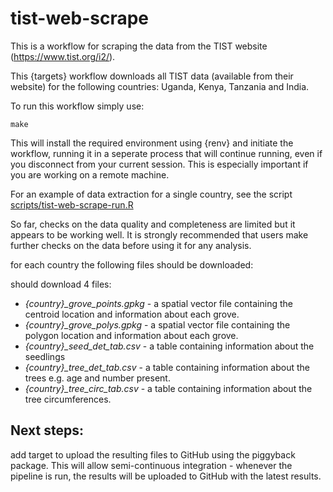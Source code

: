 
# tist-web-scrape

This is a workflow for scraping the data from the TIST website 
(https://www.tist.org/i2/). 


This {targets} workflow downloads all TIST data (available from their website) for the following countries: 
Uganda, Kenya, Tanzania and India.

To run this workflow simply use:

```
make
```
This will install the required environment using {renv} and initiate the workflow, running it in a seperate process that will continue running, even if you disconnect from your current session. This is especially important if you are working on a remote machine.

For an example of data extraction for a single country, see the script
[scripts/tist-web-scrape-run.R](scripts/tist-web-scrape-run.R)


So far, checks on the data quality and completeness are limited but it appears
to be working well. It is strongly recommended that users make further checks on
the data before using it for any analysis.

for each country the following files should be downloaded:

should download 4 files: 
- *{country}_grove_points.gpkg* - a spatial vector file containing the centroid 
location and information about each grove.
- *{country}_grove_polys.gpkg* - a spatial vector file containing the polygon
location and information about each grove.
- *{country}_seed_det_tab.csv* - a table containing information about the seedlings
- *{country}_tree_det_tab.csv* - a table containing information about the trees e.g. age and number present.
- *{country}_tree_circ_tab.csv* - a table containing information about the tree circumferences.

## Next steps:
add target to upload the resulting files to GitHub using the piggyback package. 
This will allow semi-continuous integration - whenever the pipeline is run, 
the results will be uploaded to GitHub with the latest results.

